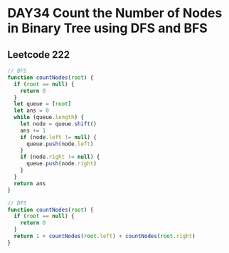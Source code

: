 # DAY34 Count the Number of Nodes in Binary Tree using DFS and BFS
## Leetcode 222
```js
// BFS
function countNodes(root) {
  if (root == null) {
    return 0
  }
  let queue = [root]
  let ans = 0
  while (queue.length) {
    let node = queue.shift()
    ans += 1
    if (node.left != null) {
      queue.push(node.left)
    }
    if (node.right != null) {
      queue.push(node.right)
    }
  }
  return ans
}

// DFS
function countNodes(root) {
  if (root == null) {
    return 0
  }
  return 1 + countNodes(root.left) + countNodes(root.right)
}
```